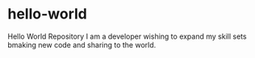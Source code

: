 # hello-world
Hello World Repository
I am a developer wishing to expand my skill sets bmaking new code and sharing to the world.
